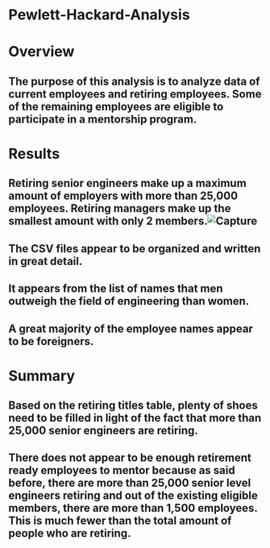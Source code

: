 # Pewlett-Hackard-Analysis
# Overview
## The purpose of this analysis is to analyze data of current employees and retiring employees. Some of the remaining employees are eligible to participate in a mentorship program.
# Results
## Retiring senior engineers make up a maximum amount of employers with more than 25,000 employees. Retiring managers make up the smallest amount with only 2 members.![Capture](https://user-images.githubusercontent.com/89429991/182052166-0c53389d-5242-4dee-9149-6a6e8bb75bb4.PNG)
## The CSV files appear to be organized and written in great detail.
## It appears from the list of names that men outweigh the field of engineering than women.
## A great majority of the employee names appear to be foreigners.
# Summary
## Based on the retiring titles table, plenty of shoes need to be filled in light of the fact that more than 25,000 senior engineers are retiring.
## There does not appear to be enough retirement ready employees to mentor because as said before, there are more than 25,000 senior level engineers retiring and out of the existing eligible members, there are more than 1,500 employees. This is much fewer than the total amount of people who are retiring.

